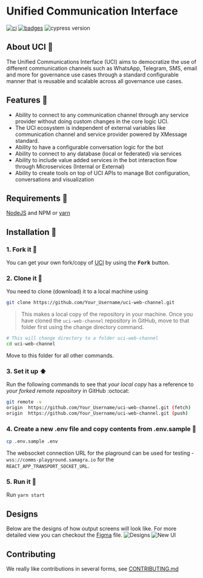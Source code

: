 # Unified Communication Interface 
[![ci](https://github.com/samagra-comms/uci-web-channel/actions/workflows/ci.yml/badge.svg)](https://github.com/samagra-comms/uci-web-channel/actions/workflows/ci.yml)
[![badges](https://github.com/samagra-comms/uci-web-channel/actions/workflows/badges.yml/badge.svg)](https://github.com/samagra-comms/uci-web-channel/actions/workflows/badges.yml)
![cypress version](https://img.shields.io/badge/cypress-9.7.0-brightgreen)

## About UCI :open_book:

The Unified Communications Interface (UCI) aims to democratize the use of different communication channels such as WhatsApp, Telegram, SMS, email and more for governance use cases through a standard configurable manner that is reusable and scalable across all governance use cases.

## Features :dart:

- Ability to connect to any communication channel through any service provider without doing custom changes in the core logic UCI.
- The UCI ecosystem is independent of external variables like communication channel and service provider powered by XMessage standard.
- Ability to have a configurable conversation logic for the bot
- Ability to connect to any database (local or federated) via services
- Ability to include value added services in the bot interaction flow through Microservices (Internal or External)
- Ability to create tools on top of UCI APIs to manage Bot configuration, conversations and visualization

## Requirements :scroll:

[NodeJS](https://nodejs.org/en/download/) and NPM or [yarn](https://yarnpkg.com/getting-started/install)

## Installation :walking:

### 1. Fork it :fork_and_knife:

You can get your own fork/copy of [UCI](https://github.com/Samagra-Development/uci-web-channel) by using the <kbd><b>Fork</b></kbd> button.

### 2. Clone it :busts_in_silhouette:

You need to clone (download) it to a local machine using

```sh
git clone https://github.com/Your_Username/uci-web-channel.git
```

> This makes a local copy of the repository in your machine.
Once you have cloned the `uci-web-channel` repository in GitHub, move to that folder first using the change directory command.

```sh
# This will change directory to a folder uci-web-channel
cd uci-web-channel
```

Move to this folder for all other commands.

### 3. Set it up :arrow_up:

Run the following commands to see that _your local copy_ has a reference to _your forked remote repository_ in GitHub :octocat:

```sh
git remote -v
origin  https://github.com/Your_Username/uci-web-channel.git (fetch)
origin  https://github.com/Your_Username/uci-web-channel.git (push)
```

### 4. Create a new .env file and copy contents from .env.sample :open_file_folder:

```sh
cp .env.sample .env
```

The websocket connection URL for the plaground can be used for testing - `wss://comms-playground.samagra.io` for the `REACT_APP_TRANSPORT_SOCKET_URL`.

### 5. Run it :checkered_flag:

Run `yarn start`

## Designs
Below are the designs of how output screens will look like. For more detailed view you can checkout the [Figma](https://www.figma.com/file/8tSsuauhVgzNfnvmMTQFa1/UCI-Web-Feature%3A-Theme-Change?node-id=0%3A1) file.
![Designs](https://user-images.githubusercontent.com/77741561/171156677-0ee016dd-a240-4edc-b2e8-50b08ac06a58.png)
![New UI](https://user-images.githubusercontent.com/76895787/184145357-9ad49869-65c0-42af-9a38-03fd661bb81e.png)

## Contributing

We really like contributions in several forms, see [CONTRIBUTING.md](CONTRIBUTING.md)